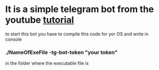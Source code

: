 <h1>It is a simple telegram bot from the youtube <a href = "https://youtu.be/PnOrFYtZJUI"> tutorial </a></h1>

to start this bot you have to compile this code for yor OS and write in console 
<h3>./NameOfExeFile -tg-bot-token "your token" </h3>
in the folder where the executable file is
